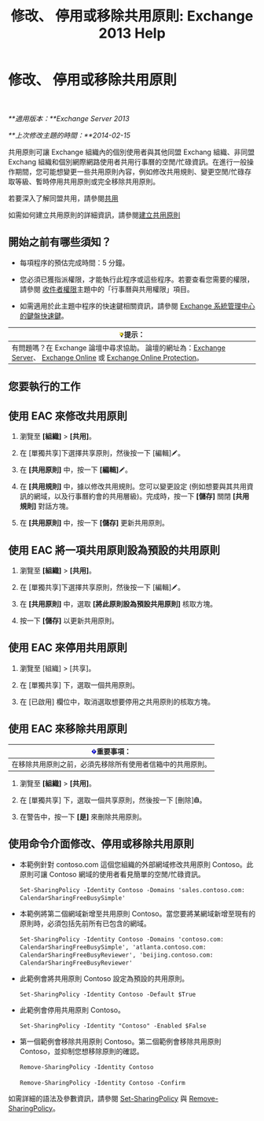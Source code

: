 ﻿---
title: '修改、 停用或移除共用原則: Exchange 2013 Help'
TOCTitle: 修改、 停用或移除共用原則
ms:assetid: 714af42d-ca29-4bb4-ac48-f0b3d4fd1c15
ms:mtpsurl: https://technet.microsoft.com/zh-tw/library/JJ657460(v=EXCHG.150)
ms:contentKeyID: 50473427
ms.date: 05/21/2018
mtps_version: v=EXCHG.150
ms.translationtype: MT
---

# 修改、 停用或移除共用原則

 

_**適用版本：**Exchange Server 2013_

_**上次修改主題的時間：**2014-02-15_

共用原則可讓 Exchange 組織內的個別使用者與其他同盟 Exchang 組織、非同盟 Exchang 組織和個別網際網路使用者共用行事曆的空閒/忙碌資訊。在進行一般操作期間，您可能想變更一些共用原則內容，例如修改共用規則、變更空閒/忙碌存取等級、暫時停用共用原則或完全移除共用原則。

若要深入了解同盟共用，請參閱[共用](sharing-exchange-2013-help.md)

如需如何建立共用原則的詳細資訊，請參閱[建立共用原則](create-a-sharing-policy-exchange-2013-help.md)

## 開始之前有哪些須知？

  - 每項程序的預估完成時間：5 分鐘。

  - 您必須已獲指派權限，才能執行此程序或這些程序。若要查看您需要的權限，請參閱 [收件者權限](recipients-permissions-exchange-2013-help.md)主題中的「行事曆與共用權限」項目。

  - 如需適用於此主題中程序的快速鍵相關資訊，請參閱 [Exchange 系統管理中心的鍵盤快速鍵](keyboard-shortcuts-in-the-exchange-admin-center-exchange-online-protection-help.md)。

<table>
<thead>
<tr class="header">
<th><img src="images/Bb124558.tip(EXCHG.150).gif" title="提示" alt="提示" />提示：</th>
</tr>
</thead>
<tbody>
<tr class="odd">
<td>有問題嗎？在 Exchange 論壇中尋求協助。 論壇的網址為：<a href="https://go.microsoft.com/fwlink/p/?linkid=60612">Exchange Server</a>、 <a href="https://go.microsoft.com/fwlink/p/?linkid=267542">Exchange Online</a> 或 <a href="https://go.microsoft.com/fwlink/p/?linkid=285351">Exchange Online Protection</a>。</td>
</tr>
</tbody>
</table>


## 您要執行的工作

## 使用 EAC 來修改共用原則

1.  瀏覽至 **\[組織\]** \> **\[共用\]**。

2.  在 \[單獨共享\]下選擇共享原則，然後按一下 \[編輯\]![編輯圖示](images/JJ218640.6f53ccb2-1f13-4c02-bea0-30690e6ea71d(EXCHG.150).gif "編輯圖示")。

3.  在 **\[共用原則\]** 中，按一下 **\[編輯\]**![編輯圖示](images/JJ218640.6f53ccb2-1f13-4c02-bea0-30690e6ea71d(EXCHG.150).gif "編輯圖示")。

4.  在 **\[共用規則\]** 中，據以修改共用規則。您可以變更設定 (例如想要與其共用資訊的網域，以及行事曆約會的共用層級)。完成時，按一下 **\[儲存\]** 關閉 **\[共用規則\]** 對話方塊。

5.  在 **\[共用原則\]** 中，按一下 **\[儲存\]** 更新共用原則。

## 使用 EAC 將一項共用原則設為預設的共用原則

1.  瀏覽至 **\[組織\]** \> **\[共用\]**。

2.  在 \[單獨共享\]下選擇共享原則，然後按一下 \[編輯\]![編輯圖示](images/JJ218640.6f53ccb2-1f13-4c02-bea0-30690e6ea71d(EXCHG.150).gif "編輯圖示")。

3.  在 **\[共用原則\]** 中，選取 **\[將此原則設為預設共用原則\]** 核取方塊。

4.  按一下 **\[儲存\]** 以更新共用原則。

## 使用 EAC 來停用共用原則

1.  瀏覽至 \[組織\] \> \[共享\]。

2.  在 \[單獨共享\] 下，選取一個共用原則。

3.  在 \[已啟用\] 欄位中，取消選取想要停用之共用原則的核取方塊。

## 使用 EAC 來移除共用原則

<table>
<thead>
<tr class="header">
<th><img src="images/Bb124558.important(EXCHG.150).gif" title="重要事項" alt="重要事項" />重要事項：</th>
</tr>
</thead>
<tbody>
<tr class="odd">
<td>在移除共用原則之前，必須先移除所有使用者信箱中的共用原則。</td>
</tr>
</tbody>
</table>


1.  瀏覽至 **\[組織\]** \> **\[共用\]**。

2.  在 \[單獨共享\] 下，選取一個共享原則，然後按一下 \[刪除\]![刪除圖示](images/JJ651670.14f639f6-61e8-4418-bbfb-0db14de9d2f5(EXCHG.150).gif "刪除圖示")。

3.  在警告中，按一下 **\[是\]** 來刪除共用原則。

## 使用命令介面修改、停用或移除共用原則

  - 本範例針對 contoso.com 這個您組織的外部網域修改共用原則 Contoso。此原則可讓 Contoso 網域的使用者看見簡單的空閒/忙碌資訊。
    
        Set-SharingPolicy -Identity Contoso -Domains 'sales.contoso.com: CalendarSharingFreeBusySimple'

  - 本範例將第二個網域新增至共用原則 Contoso。當您要將某網域新增至現有的原則時，必須包括先前所有已包含的網域。
    
        Set-SharingPolicy -Identity Contoso -Domains 'contoso.com: CalendarSharingFreeBusySimple', 'atlanta.contoso.com: CalendarSharingFreeBusyReviewer', 'beijing.contoso.com: CalendarSharingFreeBusyReviewer'

  - 此範例會將共用原則 Contoso 設定為預設的共用原則。
    
        Set-SharingPolicy -Identity Contoso -Default $True

  - 此範例會停用共用原則 Contoso。
    
        Set-SharingPolicy -Identity "Contoso" -Enabled $False

  - 第一個範例會移除共用原則 Contoso。第二個範例會移除共用原則 Contoso，並抑制您想移除原則的確認。
    
        Remove-SharingPolicy -Identity Contoso
    
        Remove-SharingPolicy -Identity Contoso -Confirm

如需詳細的語法及參數資訊，請參閱 [Set-SharingPolicy](https://technet.microsoft.com/zh-tw/library/dd297931\(v=exchg.150\)) 與 [Remove-SharingPolicy](https://technet.microsoft.com/zh-tw/library/dd351071\(v=exchg.150\))。

